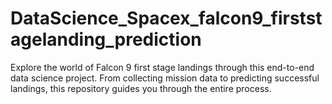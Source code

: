 # DataScience_Spacex_falcon9_firststagelanding_prediction
Explore the world of Falcon 9 first stage landings through this end-to-end data science project. From collecting mission data to predicting successful landings, this repository guides you through the entire process. 
